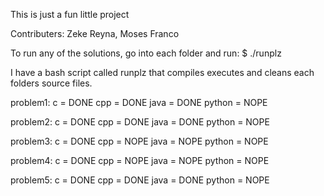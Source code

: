 This is just a fun little project

Contributers: Zeke Reyna, Moses Franco

To run any of the solutions, go into each folder and run:
$ ./runplz

I have a bash script called runplz that compiles executes and cleans
each folders source files.

problem1:
    c      = DONE
    cpp    = DONE
    java   = DONE
    python = NOPE

problem2:
    c      = DONE
    cpp    = DONE
    java   = DONE
    python = NOPE

problem3:
    c      = DONE
    cpp    = NOPE
    java   = NOPE
    python = NOPE

problem4:
    c      = DONE
    cpp    = NOPE
    java   = NOPE
    python = NOPE

problem5:
    c      = DONE
    cpp    = DONE
    java   = DONE
    python = NOPE
